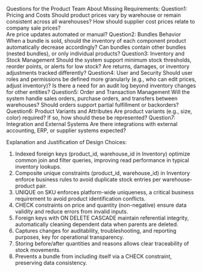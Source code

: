 Questions for the Product Team About Missing Requirements:
Question1: Pricing and Costs
    Should product prices vary by warehouse or remain consistent across all warehouses?
    How should supplier cost prices relate to company sale prices?     
    Are price updates automated or manual?
Question2: Bundles Behavior
    When a bundle is sold, should the inventory of each component product automatically decrease accordingly?
    Can bundles contain other bundles (nested bundles), or only individual products?
Question3: Inventory and Stock Management
    Should the system support minimum stock thresholds, reorder points, or alerts for low stock?
    Are returns, damages, or inventory adjustments tracked differently?
Question4: User and Security
    Should user roles and permissions be defined more granularly (e.g., who can edit prices, adjust inventory)?
    Is there a need for an audit log beyond inventory changes for other entities?
Question5: Order and Transaction Management
    Will the system handle sales orders, purchase orders, and transfers between warehouses?
    Should orders support partial fulfillment or backorders?
Question6: Product Variants and Attributes
    Are product variants (e.g., size, color) required? If so, how should these be represented?
Question7: Integration and External Systems
    Are there integrations with external accounting, ERP, or supplier systems expected?

Explanation and Justification of Design Choices:
1. Indexed foreign keys (product_id, warehouse_id in Inventory) optimize common join and filter queries, improving read performance in typical inventory lookups.
2. Composite unique constraints (product_id, warehouse_id) in Inventory enforce business rules to avoid duplicate stock entries per warehouse-product pair.
3. UNIQUE on SKU enforces platform-wide uniqueness, a critical business requirement to avoid product identification conflicts.
4. CHECK constraints on price and quantity (non-negative) ensure data validity and reduce errors from invalid inputs.
5. Foreign keys with ON DELETE CASCADE maintain referential integrity, automatically cleaning dependent data when parents are deleted.
6. Captures changes for auditability, troubleshooting, and reporting purposes, key for operational transparency.
7. Storing before/after quantities and reasons allows clear traceability of stock movements.
8. Prevents a bundle from including itself via a CHECK constraint, preserving data consistency.